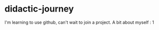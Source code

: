 # didactic-journey
I'm learning to use github, can't wait to join a project.
A bit about myself : 1

